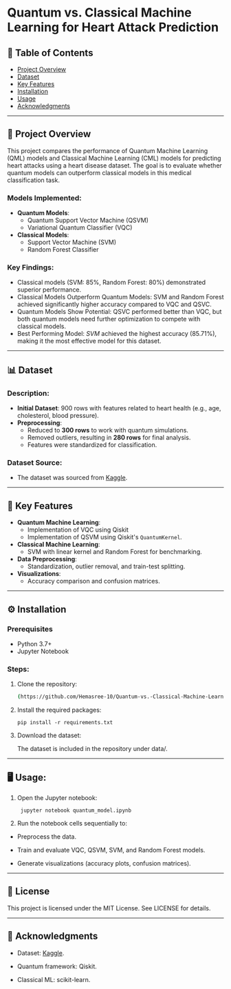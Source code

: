 # Quantum vs. Classical Machine Learning for Heart Attack Prediction

## 📖 Table of Contents
- [Project Overview](#-project-overview)
- [Dataset](#-dataset)
- [Key Features](#-key-features)
- [Installation](#-installation)
- [Usage](#-usage)
- [Acknowledgments](#-acknowledgments)

---

## 🚀 Project Overview

This project compares the performance of Quantum Machine Learning (QML) models and Classical Machine Learning (CML) models for predicting heart attacks using a heart disease dataset. The goal is to evaluate whether quantum models can outperform classical models in this medical classification task.

### Models Implemented:
- **Quantum Models**:  
  - Quantum Support Vector Machine (QSVM)  
  - Variational Quantum Classifier (VQC)
- **Classical Models**:  
  - Support Vector Machine (SVM)  
  - Random Forest Classifier  

### Key Findings:

- Classical models (SVM: 85%, Random Forest: 80%) demonstrated superior performance.
- Classical Models Outperform Quantum Models: SVM and Random Forest achieved significantly higher accuracy compared to VQC and QSVC.
- Quantum Models Show Potential: QSVC performed better than VQC, but both quantum models need further optimization to compete with 
   classical models.
- Best Performing Model: *SVM* achieved the highest accuracy (85.71%), making it the most effective model for this dataset. 

---

## 📊 Dataset

### Description:
- **Initial Dataset**: 900 rows with features related to heart health (e.g., age, cholesterol, blood pressure).  
- **Preprocessing**:  
  - Reduced to **300 rows** to work with quantum simulations.  
  - Removed outliers, resulting in **280 rows** for final analysis.  
  - Features were standardized for classification.  

### Dataset Source:
- The dataset was sourced from [Kaggle](https://www.kaggle.com/datasets/fedesoriano/heart-failure-prediction/data).  

---

## 🔑 Key Features
- **Quantum Machine Learning**:
  - Implementation of VQC using Qiskit
  - Implementation of QSVM using Qiskit's `QuantumKernel`.    
- **Classical Machine Learning**:  
  - SVM with linear kernel and Random Forest for benchmarking.  
- **Data Preprocessing**:  
  - Standardization, outlier removal, and train-test splitting.  
- **Visualizations**:  
  - Accuracy comparison and confusion matrices.  

---

## ⚙️ Installation

### Prerequisites
- Python 3.7+
- Jupyter Notebook

### Steps:
1. Clone the repository:
   ```bash
   (https://github.com/Hemasree-10/Quantum-vs.-Classical-Machine-Learning-for-Heart-Attack-Prediction.git)
   ```
2. Install the required packages:

       pip install -r requirements.txt
3. Download the dataset:

   The dataset is included in the repository under data/.

------

## 🖥️ Usage:
1. Open the Jupyter notebook:

        jupyter notebook quantum_model.ipynb
   
2. Run the notebook cells sequentially to:

- Preprocess the data.

- Train and evaluate VQC, QSVM, SVM, and Random Forest models.

- Generate visualizations (accuracy plots, confusion matrices).
  
-----------

## 📜 License
 
 This project is licensed under the MIT License. See LICENSE for details.

-----------

## 🙏 Acknowledgments
- Dataset: [Kaggle](https://www.kaggle.com/datasets/fedesoriano/heart-failure-prediction/data).

- Quantum framework: Qiskit.

- Classical ML: scikit-learn.
